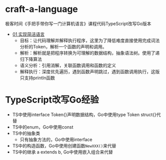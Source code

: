 # craft-a-language
极客时间《手把手带你写一门计算机语言》课程代码TypeScript改写Go版本

* [01 实现简洁语言](01/main.go)
  - 目标：让代码理解并解释执行程序，这里为了降低难度直接使用完成词法分析的Token，解析一个函数的声明和调用。
  - 解析：解析就是把程序转换为可理解的数据结构，抽象语法树。使用了递归下降算法
  - 语义分析：引用消解，关联函数调用和函数的定义
  - 解释执行：深度优先遍历，遇到函数声明跳过，遇到函数调用执行，这版只支持println函数


# TypeScript改写Go经验
* TS中使用interface Token{}声明数据结构，Go中使用type Token struct{}代替
* TS中的enum，Go中使用const
* TS中的抽象类
  - 只有抽象方法的，Go中使用interface
* TS中的构造函数，Go中使用创建函数`NewXXX()`来代替
* TS中的继承 a extends b, Go中使用嵌入组合来代替